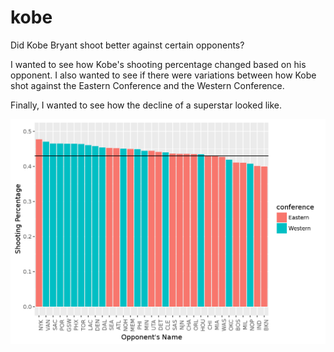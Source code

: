 # kobe
Did Kobe Bryant shoot better against certain opponents? 

I wanted to see how Kobe's shooting percentage changed based on his opponent. I also wanted to see if there were variations between how Kobe shot against the Eastern Conference and the Western Conference. 

Finally, I wanted to see how the decline of a superstar looked like. 

![alt tag](https://raw.githubusercontent.com/ryanburge/kobe/master/bargraph.png)
